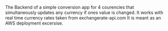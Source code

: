 The Backend of a simple conversion app for 4 courencies that simultaneously updates any currency if ones value is changed.
It works with real time currency rates taken from exchangerate-api.com
It is meant as an AWS deployment excersise.
